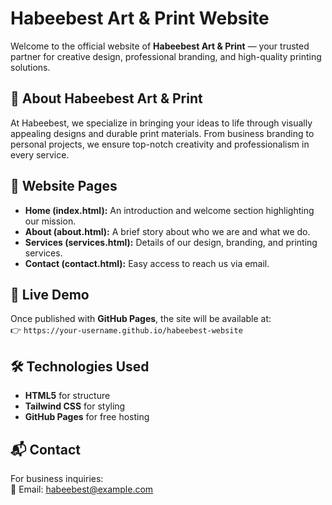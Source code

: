 # Habeebest Art & Print Website  

Welcome to the official website of **Habeebest Art & Print** — your trusted partner for creative design, professional branding, and high-quality printing solutions.  

## 🌟 About Habeebest Art & Print  
At Habeebest, we specialize in bringing your ideas to life through visually appealing designs and durable print materials. From business branding to personal projects, we ensure top-notch creativity and professionalism in every service.  

## 📌 Website Pages  
- **Home (index.html):** An introduction and welcome section highlighting our mission.  
- **About (about.html):** A brief story about who we are and what we do.  
- **Services (services.html):** Details of our design, branding, and printing services.  
- **Contact (contact.html):** Easy access to reach us via email.  

## 🚀 Live Demo  
Once published with **GitHub Pages**, the site will be available at:  
👉 `https://your-username.github.io/habeebest-website`  

## 🛠️ Technologies Used  
- **HTML5** for structure  
- **Tailwind CSS** for styling  
- **GitHub Pages** for free hosting  

## 📬 Contact  
For business inquiries:  
📧 Email: habeebest@example.com

